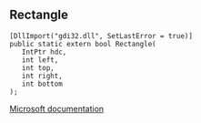 ## Rectangle

```
[DllImport("gdi32.dll", SetLastError = true)]
public static extern bool Rectangle(
   IntPtr hdc,
   int left,
   int top,
   int right,
   int bottom
);
```

[Microsoft documentation](https://docs.microsoft.com/en-us/windows/win32/api/wingdi/nf-wingdi-rectangle)
